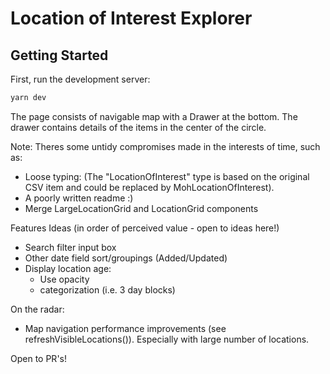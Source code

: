 # Location of Interest Explorer


## Getting Started

First, run the development server:

```bash
yarn dev
```

The page consists of navigable map with a Drawer at the bottom.
The drawer contains details of the items in the center of the circle.


Note:
Theres some untidy compromises made in the interests of time, such as: 
- Loose typing:
(The "LocationOfInterest" type is based on the original CSV item and could be replaced by MohLocationOfInterest). 
- A poorly written readme :)
- Merge LargeLocationGrid and LocationGrid components


Features Ideas (in order of perceived value - open to ideas here!)
- Search filter input box
- Other date field sort/groupings (Added/Updated)
- Display location age:
  - Use opacity
  - categorization (i.e. 3 day blocks)


On the radar:
- Map navigation performance improvements (see refreshVisibleLocations()). Especially with large number of locations.

Open to PR's!